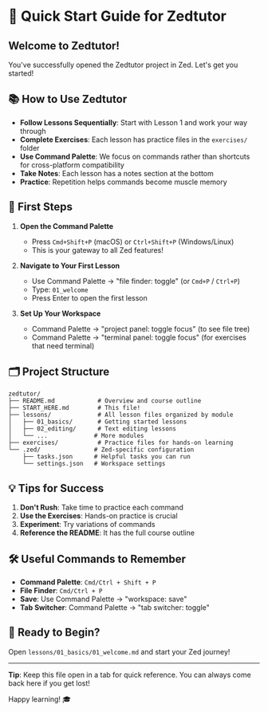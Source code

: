 # 🚀 Quick Start Guide for Zedtutor

## Welcome to Zedtutor!

You've successfully opened the Zedtutor project in Zed. Let's get you started!

## 📚 How to Use Zedtutor

- **Follow Lessons Sequentially**: Start with Lesson 1 and work your way through
- **Complete Exercises**: Each lesson has practice files in the `exercises/` folder
- **Use Command Palette**: We focus on commands rather than shortcuts for cross-platform compatibility
- **Take Notes**: Each lesson has a notes section at the bottom
- **Practice**: Repetition helps commands become muscle memory

## 🎯 First Steps

1. **Open the Command Palette**
   - Press `Cmd+Shift+P` (macOS) or `Ctrl+Shift+P` (Windows/Linux)
   - This is your gateway to all Zed features!

2. **Navigate to Your First Lesson**
   - Use Command Palette → "file finder: toggle" (or `Cmd+P` / `Ctrl+P`)
   - Type: `01_welcome`
   - Press Enter to open the first lesson

3. **Set Up Your Workspace**
   - Command Palette → "project panel: toggle focus" (to see file tree)
   - Command Palette → "terminal panel: toggle focus" (for exercises that need terminal)

## 🗂️ Project Structure

```
zedtutor/
├── README.md            # Overview and course outline
├── START_HERE.md        # This file!
├── lessons/             # All lesson files organized by module
│   ├── 01_basics/       # Getting started lessons
│   ├── 02_editing/      # Text editing lessons
│   └── ...             # More modules
├── exercises/           # Practice files for hands-on learning
└── .zed/               # Zed-specific configuration
    ├── tasks.json      # Helpful tasks you can run
    └── settings.json   # Workspace settings
```

## 💡 Tips for Success

1. **Don't Rush**: Take time to practice each command
2. **Use the Exercises**: Hands-on practice is crucial
3. **Experiment**: Try variations of commands
4. **Reference the README**: It has the full course outline

## 🛠️ Useful Commands to Remember

- **Command Palette**: `Cmd/Ctrl + Shift + P`
- **File Finder**: `Cmd/Ctrl + P`
- **Save**: Use Command Palette → "workspace: save"
- **Tab Switcher**: Command Palette → "tab switcher: toggle"

## 🎉 Ready to Begin?

Open `lessons/01_basics/01_welcome.md` and start your Zed journey!

---

**Tip**: Keep this file open in a tab for quick reference. You can always come back here if you get lost!

Happy learning! 🎓
